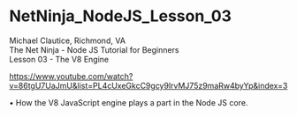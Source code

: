 # NetNinja_NodeJS_Lesson_03

Michael Clautice, Richmond, VA<br>
The Net Ninja - Node JS Tutorial for Beginners<br> 
Lesson 03 - The V8 Engine

https://www.youtube.com/watch?v=86tgU7UaJmU&list=PL4cUxeGkcC9gcy9lrvMJ75z9maRw4byYp&index=3

• How the V8 JavaScript engine plays a part in the Node JS core.
